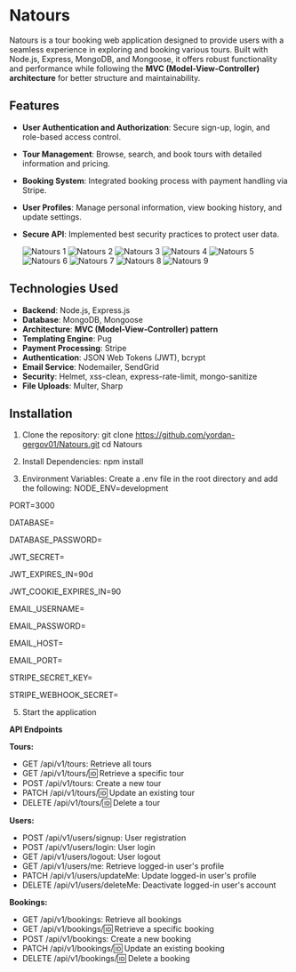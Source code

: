 # Natours

Natours is a tour booking web application designed to provide users with a seamless experience in exploring and booking various tours. Built with Node.js, Express, MongoDB, and Mongoose, it offers robust functionality and performance while following the **MVC (Model-View-Controller) architecture** for better structure and maintainability.

## Features

- **User Authentication and Authorization**: Secure sign-up, login, and role-based access control.
- **Tour Management**: Browse, search, and book tours with detailed information and pricing.
- **Booking System**: Integrated booking process with payment handling via Stripe.
- **User Profiles**: Manage personal information, view booking history, and update settings.
- **Secure API**: Implemented best security practices to protect user data.

  ![Natours 1](https://github.com/user-attachments/assets/75652f94-fc0a-4fe1-9402-2276a7bce624)
![Natours 2](https://github.com/user-attachments/assets/552f4049-5f88-4060-97a0-51c22f105207)
![Natours 3](https://github.com/user-attachments/assets/2adce807-0d6d-4efc-8a1c-2c81a7373a84)
![Natours 4](https://github.com/user-attachments/assets/c2c084ed-8cf7-4d72-9244-1710bce68d0b)
![Natours 5](https://github.com/user-attachments/assets/e592979d-0a65-4daa-8b1d-8ac53af0b33c)
![Natours 6](https://github.com/user-attachments/assets/d31e841e-868d-48f8-9ab1-cf70353c3d96)
![Natours 7](https://github.com/user-attachments/assets/b353daf8-ce99-4535-8a66-1cc220e47103)
![Natours 8](https://github.com/user-attachments/assets/ef1a1295-71dd-435f-ad4c-196188a0f86c)
![Natours 9](https://github.com/user-attachments/assets/58e3a609-0ef4-4213-881c-7dabab408e08)


## Technologies Used

- **Backend**: Node.js, Express.js
- **Database**: MongoDB, Mongoose
- **Architecture**: **MVC (Model-View-Controller) pattern**
- **Templating Engine**: Pug
- **Payment Processing**: Stripe
- **Authentication**: JSON Web Tokens (JWT), bcrypt
- **Email Service**: Nodemailer, SendGrid
- **Security**: Helmet, xss-clean, express-rate-limit, mongo-sanitize
- **File Uploads**: Multer, Sharp

## Installation

1. Clone the repository:
   git clone https://github.com/yordan-gergov01/Natours.git
   cd Natours

2. Install Dependencies:
   npm install

3. Environment Variables: Create a .env file in the root directory and add the following:
   NODE_ENV=development
   
PORT=3000

DATABASE=<Your MongoDB Connection String>

DATABASE_PASSWORD=<Your MongoDB Password>

JWT_SECRET=<Your JWT Secret>

JWT_EXPIRES_IN=90d

JWT_COOKIE_EXPIRES_IN=90

EMAIL_USERNAME=<Your Email Username>

EMAIL_PASSWORD=<Your Email Password>

EMAIL_HOST=<Your Email Host>

EMAIL_PORT=<Your Email Port>

STRIPE_SECRET_KEY=<Your Stripe Secret Key>

STRIPE_WEBHOOK_SECRET=<Your Stripe Webhook Secret>

5. Start the application


**API Endpoints**

**Tours:**

- GET /api/v1/tours: Retrieve all tours
- GET /api/v1/tours/:id: Retrieve a specific tour
- POST /api/v1/tours: Create a new tour
- PATCH /api/v1/tours/:id: Update an existing tour
- DELETE /api/v1/tours/:id: Delete a tour

**Users:**

- POST /api/v1/users/signup: User registration
- POST /api/v1/users/login: User login
- GET /api/v1/users/logout: User logout
- GET /api/v1/users/me: Retrieve logged-in user's profile
- PATCH /api/v1/users/updateMe: Update logged-in user's profile
- DELETE /api/v1/users/deleteMe: Deactivate logged-in user's account

**Bookings:**

- GET /api/v1/bookings: Retrieve all bookings
- GET /api/v1/bookings/:id: Retrieve a specific booking
- POST /api/v1/bookings: Create a new booking
- PATCH /api/v1/bookings/:id: Update an existing booking
- DELETE /api/v1/bookings/:id: Delete a booking
